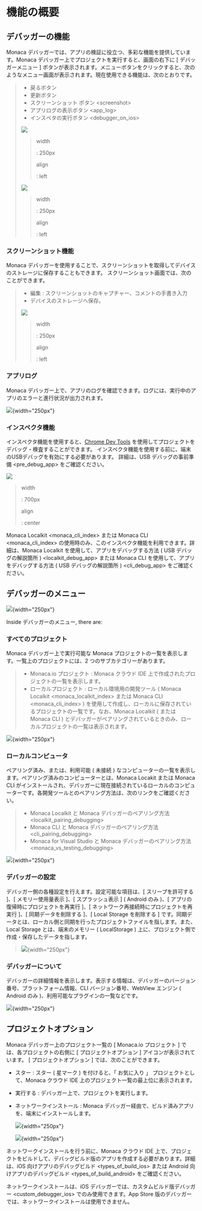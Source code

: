 機能の概要
==========

デバッガーの機能
----------------

Monaca
デバッガーでは、アプリの検証に役立つ、多彩な機能を提供しています。Monaca
デバッガー上でプロジェクトを実行すると、画面の右下に \[
デバッガーメニュー \]
ボタンが表示されます。メニューボタンをクリックすると、次のようなメニュー画面が表示されます。現在使用できる機能は、次のとおりです。

> -   戻るボタン
> -   更新ボタン
> -   スクリーンショット ボタン &lt;screenshot&gt;
> -   アプリログの表示ボタン &lt;app\_log&gt;
> -   インスぺタの実行ボタン &lt;debugger\_on\_ios&gt;
>
> ![](images/features/1.png)
>
> > width
> >
> > :   250px
> >
> > align
> >
> > :   left
> >
> ![](images/features/2.png)
>
> > width
> >
> > :   250px
> >
> > align
> >
> > :   left
> >
### スクリーンショット機能

Monaca
デバッガーを使用することで、スクリーンショットを取得してデバイスのストレージに保存することもできます。
スクリーンショット画面では、次のことができます。

> -   編集 : スクリーンショットのキャプチャー、コメントの手書き入力
> -   デバイスのストレージへ保存。
>
> ![](images/features/4.png)
>
> > width
> >
> > :   250px
> >
> > align
> >
> > :   left
> >
### アプリログ

Monaca
デバッガー上で、アプリのログを確認できます。ログには、実行中のアプリのエラーと進行状況が出力されます。

![](images/features/3.png){width="250px"}

### インスペクタ機能

インスペクタ機能を使用すると、[Chrome Dev
Tools](https://developer.chrome.com/devtools/index)
を使用してプロジェクトをデバッグ・検査することができます。
インスペクタ機能を使用する前に、端末のUSBデバッグを有効にする必要があります。
詳細は、USB デバッグの事前準備 &lt;pre\_debug\_app&gt;
をご確認ください。

![](images/features/7.png)

> width
>
> :   700px
>
> align
>
> :   center
>
<div class="admonition note">

Monaca Localkit &lt;monaca\_cli\_index&gt; または
Monaca CLI &lt;monaca\_cli\_index&gt;
の使用時のみ、このインスペクタ機能を利用できます。詳細は、Monaca Localkit を使用して、アプリをデバッグする方法 ( USB デバッグの解説箇所 ) &lt;localkit\_debug\_app&gt;
または
Monaca CLI を使用して、アプリをデバッグする方法 ( USB デバッグの解説箇所 ) &lt;cli\_debug\_app&gt;
をご確認ください。

</div>

デバッガーのメニュー
--------------------

![](images/features/8.png){width="250px"}

Inside デバッガーのメニュー, there are:

### すべてのプロジェクト

Monaca デバッガー上で実行可能な Monaca
プロジェクトの一覧を表示します。一覧上のプロジェクトには、2
つのサブカテゴリーがあります。

> -   Monaca.io プロジェクト : Monaca クラウド IDE
>     上で作成されたプロジェクトの一覧を表示します。
> -   ローカルプロジェクト : ローカル環境用の開発ツール (
>     Monaca Localkit &lt;monaca\_localkit\_index&gt; または
>     Monaca CLI &lt;monaca\_cli\_index&gt; )
>     を使用して作成し、ローカルに保存されているプロジェクトの一覧です。なお、Monaca
>     Localkit ( または Monaca CLI )
>     とデバッガーがペアリングされているときのみ、ローカルプロジェクトの一覧は表示されます。

![](images/features/9.png){width="250px"}

### ローカルコンピュータ

ペアリング済み、または、利用可能 ( 未接続 )
なコンピューターの一覧を表示します。ペアリング済みのコンピューターとは、Monaca
Locakit または Monaca CLI
がインストールされ、デバッガーに現在接続されているローカルのコンピューターです。各開発ツールとのペアリング方法は、次のリンクをご確認ください。

> -   Monaca Localkit と Monaca デバッガーのペアリング方法 &lt;localkit\_pairing\_debugging&gt;
> -   Monaca CLI  と Monaca デバッガーのペアリング方法 &lt;cli\_pairing\_debugging&gt;
> -   Monaca for Visual Studio と Monaca デバッガーのペアリング方法 &lt;monaca\_vs\_testing\_debugging&gt;

![](images/features/10.png){width="250px"}

### デバッガーの設定

デバッガー側の各種設定を行えます。設定可能な項目は、\[
スリープを許可する \]、\[ メモリー使用量表示 \]、\[ スプラッシュ表示 \]
( Android のみ )、\[ アプリの復帰時にプロジェクトを再実行 \]、\[
ネットワーク再接続時にプロジェクトを再実行 \]、\[ 同期データを削除する
\]、\[ Local Storage を削除する \]
です。同期データとは、ローカル側と同期を行ったプロジェクトファイルを指します。また、Local
Storage とは、端末のメモリー ( LocalStorage )
上に、プロジェクト側で作成・保存したデータを指します。

> ![](images/features/11.png){width="250px"}

### デバッガーについて

デバッガーの詳細情報を表示します。表示する情報は、デバッガーのバージョン番号、プラットフォーム情報、CLI
バージョン番号、WebView エンジン ( Android のみ
)、利用可能なプラグインの一覧などです。

![](images/features/12.png){width="250px"}

プロジェクトオプション
----------------------

Monaca デバッガー上のプロジェクト一覧の \[ Monaca.io プロジェクト \]
では、各プロジェクトの右側に \[ プロジェクトオプション \]
アイコンが表示されています。 \[ プロジェクトオプション \]
では、次のことができます。

-   スター : スター ( 星マーク ) を付けると、「 お気に入り 」
    プロジェクトとして、Monaca クラウド IDE
    上のプロジェクト一覧の最上位に表示されます。
-   実行する : デバッガー上で、プロジェクトを実行します。
-   ネットワークインストール : Monaca
    デバッガー経由で、ビルド済みアプリを、端末にインストールします。

    ![](images/features/13.png){width="250px"}

    ![](images/features/14.png){width="250px"}

<div class="admonition note">

ネットワークインストールを行う前に、Monaca クラウド IDE
上で、プロジェクトをビルドして、デバッグビルド版のアプリを作成する必要があります。詳細は、iOS 向けアプリのデバッグビルド &lt;types\_of\_build\_ios&gt;
または
Android 向けアプリのデバッグビルド &lt;types\_of\_build\_android&gt;
をご確認ください。

</div>

<div class="admonition note">

ネットワークインストールは、iOS
デバッガーでは、カスタムビルド版デバッガー &lt;custom\_debugger\_ios&gt;
でのみ使用できます。App Store
版のデバッガーでは、ネットワークインストールは使用できません。

</div>
